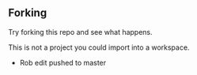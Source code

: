 ## Forking
Try forking this repo and see what happens.

This is not a project you could import into a workspace.

* Rob edit pushed to master
